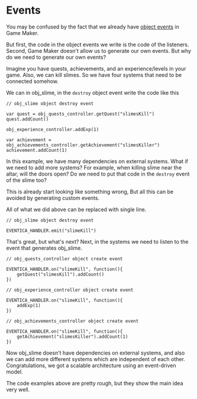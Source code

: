 # Events

You may be confused by the fact that we already have [object events](https://manual.gamemaker.io/monthly/en/The_Asset_Editors/Object_Properties/Object_Events.htm) in Game Maker.

But first, the code in the object events we write is the code of the listeners.
Second, Game Maker doesn't allow us to generate our own events.
But why do we need to generate our own events?

Imagine you have quests, achievements, and an experience/levels in your game.
Also, we can kill slimes.
So we have four systems that need to be connected somehow.

We can in obj_slime, in the `destroy` object event write the code like this
```gml
// obj_slime object destroy event

var quest = obj_quests_controller.getQuest("slimesKill")
quest.addCount()

obj_experience_controller.addExp(1)

var achievement = obj_achievements_controller.getAchievement("slimesKiller")
achievement.addCount(1)
```

In this example, we have many dependencies on external systems.
What if we need to add more systems? For example, when killing slime near the altar, will the doors open? 
Do we need to put that code in the `destroy` event of the slime too?

This is already start looking like something wrong, 
But all this can be avoided by generating custom events.

All of what we did above can be replaced with single line.

```gml
// obj_slime object destroy event

EVENTICA_HANDLER.emit("slimeKill")
```

That's great, but what's next? Next, in the systems we need to listen to the event that generates obj_slime.

```gml
// obj_quests_controller object create event

EVENTICA_HANDLER.on("slimeKill", function(){
    getQuest("slimesKill").addCount()
})
```

```gml
// obj_experience_controller object create event

EVENTICA_HANDLER.on("slimeKill", function(){
    addExp(1)
})
```

```gml
// obj_achievements_controller object create event

EVENTICA_HANDLER.on("slimeKill", function(){
    getAchievement("slimesKiller").addCount(1)
})
```

Now obj_slime doesn't have dependencies on external systems, and also we can add more different systems which are independent of each other.
Congratulations, we got a scalable architecture using an event-driven model.

The code examples above are pretty rough, but they show the main idea very well.